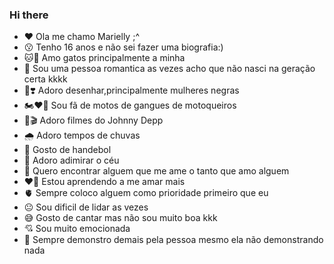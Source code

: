 ### Hi there 


- ❤️ Ola me chamo Marielly ;^
- 😗 Tenho 16 anos e não sei fazer uma biografia:)
- 🐱🐾 Amo gatos principalmente a minha
- 💌 Sou uma pessoa romantica as vezes acho que não nasci na geração certa kkkk
- 📝❣️ Adoro desenhar,principalmente mulheres negras
- 🏍️❤️‍🔥 Sou fã de motos de gangues de motoqueiros
- 🎥🎬 Adoro filmes do Johnny Depp
- 🌧️ Adoro tempos de chuvas
- 🏐 Gosto de handebol
- 🌆 Adoro adimirar o céu
- 💞 Quero encontrar alguem que me ame o tanto que amo alguem
- ❤️‍🔥 Estou aprendendo a me amar mais
- 🫀 Sempre coloco alguem como prioridade primeiro que eu 
- 😐 Sou dificil de lidar as vezes
- 😅 Gosto de cantar mas não sou muito boa kkk
- 💘 Sou muito emocionada
- 💓 Sempre demonstro demais pela pessoa mesmo ela não demonstrando nada
